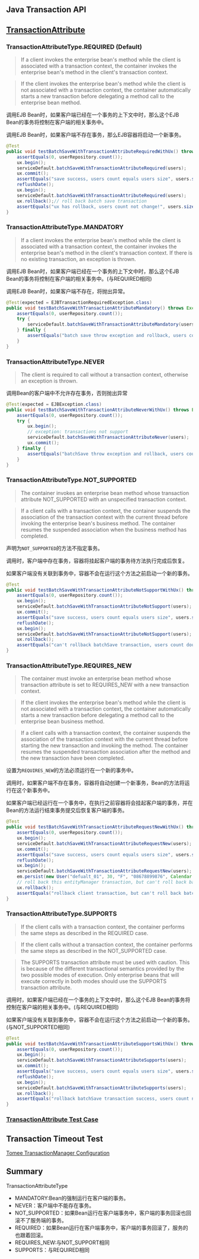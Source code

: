 ## Java Transaction API

## [TransactionAttribute](http://docs.oracle.com/javaee/7/api/javax/ejb/TransactionAttribute.html)

### TransactionAttributeType.REQUIRED (Default)
> If a client invokes the enterprise bean's method while the client is associated with a transaction context, the container invokes the enterprise bean's method in the client's transaction context.

> If the client invokes the enterprise bean's method while the client is not associated with a transaction context, the container automatically starts a new transaction before delegating a method call to the enterprise bean method.

调用EJB Bean时，如果客户端已经在一个事务的上下文中时，那么这个EJB Bean的事务将控制在客户端的相关事务中。

调用EJB Bean时，如果客户端不存在事务，那么EJB容器将启动一个新事务。
```java
@Test
public void testBatchSaveWithTransactionAttributeRequiredWithUx() throws Exception {
	assertEquals(0, userRepository.count());
	ux.begin();
	serviceDefault.batchSaveWithTransactionAttributeRequired(users);
	ux.commit();
	assertEquals("save success, users count equals users size", users.size(), userRepository.count());
	reflushDate();
	ux.begin();
	serviceDefault.batchSaveWithTransactionAttributeRequired(users);
	ux.rollback();// roll back batch save transaction
	assertEquals("ux has rollback, users count not change!", users.size(), userRepository.count());
}
```
### TransactionAttributeType.MANDATORY
> If a client invokes the enterprise bean's method while the client is associated with a transaction context, the container invokes the enterprise bean's method in the client's transaction context.
If there is no existing transaction, an exception is thrown.

调用EJB Bean时，如果客户端已经在一个事务的上下文中时，那么这个EJB Bean的事务将控制在客户端的相关事务中。(与REQUIRED相同)

调用EJB Bean时，如果客户端不存在，将抛出异常。
```java
@Test(expected = EJBTransactionRequiredException.class)
public void testBatchSaveWithTransactionAttributeMandatory() throws Exception {
	assertEquals(0, userRepository.count());
	try {
		serviceDefault.batchSaveWithTransactionAttributeMandatory(users);
	} finally {
		assertEquals("batch save throw exception and rollback, users count is 0", 0, userRepository.count());
	}
}
```
### TransactionAttributeType.NEVER
> The client is required to call without a transaction context, otherwise an exception is thrown.

调用Bean的客户端中不允许存在事务，否则抛出异常
```java
@Test(expected = EJBException.class)
public void testBatchSaveWithTransactionAttributeNeverWithUx() throws Exception {
	assertEquals(0, userRepository.count());
	try {
		ux.begin();
		// exception: transactions not support
		serviceDefault.batchSaveWithTransactionAttributeNever(users);
		ux.commit();
	} finally {
		assertEquals("batchSave throw exception and rollback, users count is 0", 0, userRepository.count());
	}
}
```	
### TransactionAttributeType.NOT_SUPPORTED
> The container invokes an enterprise bean method whose transaction attribute NOT_SUPPORTED with an unspecified transaction context.

> If a client calls with a transaction context, the container suspends the association of the transaction context with the current thread before invoking the enterprise bean's business method. The container resumes the suspended association when the business method has completed.

声明为`NOT_SUPPORTED`的方法不指定事务。

调用时，客户端中存在事务，容器将挂起客户端的事务待方法执行完成后恢复。

如果客户端没有关联到事务中，容器不会在运行这个方法之前启动一个新的事务。
```java
@Test
public void testBatchSaveWithTransactionAttributeNotSupportWithUx() throws Exception {
	assertEquals(0, userRepository.count());
	ux.begin();
	serviceDefault.batchSaveWithTransactionAttributeNotSupport(users);
	ux.commit();
	assertEquals("save success, users count equals users size", users.size(), userRepository.count());
	reflushDate();
	ux.begin();
	serviceDefault.batchSaveWithTransactionAttributeNotSupport(users);
	ux.rollback();
	assertEquals("can't rollback batchSave transaction, users count double than users size", users.size() * 2, userRepository.count());
}
```
### TransactionAttributeType.REQUIRES_NEW
> The container must invoke an enterprise bean method whose transaction attribute is set to REQUIRES_NEW with a new transaction context.

> If the client invokes the enterprise bean's method while the client is not associated with a transaction context, the container automatically starts a new transaction before delegating a method call to the enterprise bean business method.

> If a client calls with a transaction context, the container suspends the association of the transaction context with the current thread before starting the new transaction and invoking the method. The container resumes the suspended transaction association after the method and the new transaction have been completed.

设置为`REQUIRES_NEW`的方法必须运行在一个新的事务中。

调用时，如果客户端不存在事务，容器将自动创建一个新事务，Bean的方法将运行在这个新事务中。

如果客户端已经运行在一个事务中，在执行之前容器将会挂起客户端的事务，并在Bean的方法运行结束事务提交后恢复客户端的事务。
```java
@Test
public void testBatchSaveWithTransactionAttributeRequestNewWithUx() throws Exception {
	assertEquals(0, userRepository.count());
	ux.begin();
	serviceDefault.batchSaveWithTransactionAttributeRequestNew(users);
	ux.commit();
	assertEquals("save success, users count equals users size", users.size(), userRepository.count());
	reflushDate();
	ux.begin();
	serviceDefault.batchSaveWithTransactionAttributeRequestNew(users);
	em.persist(new User("defualt_01", 30, "F", "08678899876", Calendar.getInstance()));
	// roll back this entityManager transaction, but can't roll back batchSave transaction
	ux.rollback();
	assertEquals("rollback client transaction, but can't roll back batchSave transaction", users.size() * 2, userRepository.count());
}
```

### TransactionAttributeType.SUPPORTS
> If the client calls with a transaction context, the container performs the same steps as described in the REQUIRED case.

> If the client calls without a transaction context, the container performs the same steps as described in the NOT_SUPPORTED case.

> The SUPPORTS transaction attribute must be used with caution. This is because of the different transactional semantics provided by the two possible modes of execution. Only enterprise beans that will execute correctly in both modes should use the SUPPORTS transaction attribute.

调用时，如果客户端已经在一个事务的上下文中时，那么这个EJB Bean的事务将控制在客户端的相关事务中。(与REQUIRED相同)

如果客户端没有关联到事务中，容器不会在运行这个方法之前启动一个新的事务。(与NOT_SUPPORTED相同)
```java
@Test
public void testBatchSaveWithTransactionAttributeSupportsWithUx() throws Exception {
	assertEquals(0, userRepository.count());
	ux.begin();
	serviceDefault.batchSaveWithTransactionAttributeSupports(users);
	ux.commit();
	assertEquals("save success, users count equals users size", users.size(), userRepository.count());
	reflushDate();
	ux.begin();
	serviceDefault.batchSaveWithTransactionAttributeSupports(users);
	ux.rollback();
	assertEquals("rollback batchSave transaction success, users count not change", users.size(), userRepository.count());
}
```	
### [TransactionAttribute Test Case](https://github.com/wuxii/test-parent/blob/master/ee-parent/jta-ee/src/test/java/org/moon/test/ee/service/UserServiceTransactionAttributeTest.java)

## Transaction Timeout Test

[Tomee TransactionManager Configuration](http://tomee.apache.org/transactionmanager-config.html)

## Summary

TransactionAttributeType
<ul>
<li>MANDATORY:Bean的强制运行在客户端的事务。
<li>NEVER：客户端中不能存在事务。
<li>NOT_SUPPORTED：如果Bean运行在客户端事务中，客户端的事务回滚也回滚不了服务端的事务。
<li>REQUIRED：如果Bean运行在客户端事务中，客户端的事务回滚了，服务的也跟着回滚。
<li>REQUIRES_NEW:与NOT_SUPPORT相同
<li>SUPPORTS：与REQUIRED相同
</ul>
